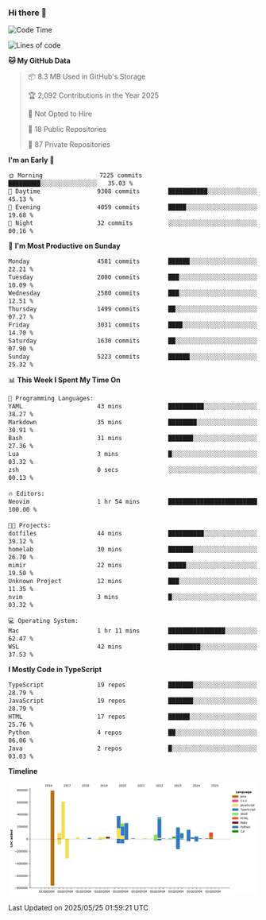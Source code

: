 ### Hi there 👋

<!--
**Clumsy-Coder/Clumsy-Coder** is a ✨ _special_ ✨ repository because its `README.md` (this file) appears on your GitHub profile.

Here are some ideas to get you started:

- 🔭 I’m currently working on ...
- 🌱 I’m currently learning ...
- 👯 I’m looking to collaborate on ...
- 🤔 I’m looking for help with ...
- 💬 Ask me about ...
- 📫 How to reach me: ...
- 😄 Pronouns: ...
- ⚡ Fun fact: ...
-->

<!-- anmol098/waka-readme-stats -->
<!--START_SECTION:waka-->
![Code Time](http://img.shields.io/badge/Code%20Time-1%2C268%20hrs%2027%20mins-blue)

![Lines of code](https://img.shields.io/badge/From%20Hello%20World%20I%27ve%20Written-3.6%20million%20lines%20of%20code-blue)

**🐱 My GitHub Data** 

> 📦 8.3 MB Used in GitHub's Storage 
 > 
> 🏆 2,092 Contributions in the Year 2025
 > 
> 🚫 Not Opted to Hire
 > 
> 📜 18 Public Repositories 
 > 
> 🔑 87 Private Repositories 
 > 
**I'm an Early 🐤** 

```text
🌞 Morning                7225 commits        █████████░░░░░░░░░░░░░░░░   35.03 % 
🌆 Daytime                9308 commits        ███████████░░░░░░░░░░░░░░   45.13 % 
🌃 Evening                4059 commits        █████░░░░░░░░░░░░░░░░░░░░   19.68 % 
🌙 Night                  32 commits          ░░░░░░░░░░░░░░░░░░░░░░░░░   00.16 % 
```
📅 **I'm Most Productive on Sunday** 

```text
Monday                   4581 commits        ██████░░░░░░░░░░░░░░░░░░░   22.21 % 
Tuesday                  2080 commits        ███░░░░░░░░░░░░░░░░░░░░░░   10.09 % 
Wednesday                2580 commits        ███░░░░░░░░░░░░░░░░░░░░░░   12.51 % 
Thursday                 1499 commits        ██░░░░░░░░░░░░░░░░░░░░░░░   07.27 % 
Friday                   3031 commits        ████░░░░░░░░░░░░░░░░░░░░░   14.70 % 
Saturday                 1630 commits        ██░░░░░░░░░░░░░░░░░░░░░░░   07.90 % 
Sunday                   5223 commits        ██████░░░░░░░░░░░░░░░░░░░   25.32 % 
```


📊 **This Week I Spent My Time On** 

```text
💬 Programming Languages: 
YAML                     43 mins             ██████████░░░░░░░░░░░░░░░   38.27 % 
Markdown                 35 mins             ████████░░░░░░░░░░░░░░░░░   30.91 % 
Bash                     31 mins             ███████░░░░░░░░░░░░░░░░░░   27.36 % 
Lua                      3 mins              █░░░░░░░░░░░░░░░░░░░░░░░░   03.32 % 
zsh                      0 secs              ░░░░░░░░░░░░░░░░░░░░░░░░░   00.13 % 

🔥 Editors: 
Neovim                   1 hr 54 mins        █████████████████████████   100.00 % 

🐱‍💻 Projects: 
dotfiles                 44 mins             ██████████░░░░░░░░░░░░░░░   39.12 % 
homelab                  30 mins             ███████░░░░░░░░░░░░░░░░░░   26.70 % 
mimir                    22 mins             █████░░░░░░░░░░░░░░░░░░░░   19.50 % 
Unknown Project          12 mins             ███░░░░░░░░░░░░░░░░░░░░░░   11.35 % 
nvim                     3 mins              █░░░░░░░░░░░░░░░░░░░░░░░░   03.32 % 

💻 Operating System: 
Mac                      1 hr 11 mins        ████████████████░░░░░░░░░   62.47 % 
WSL                      42 mins             █████████░░░░░░░░░░░░░░░░   37.53 % 
```

**I Mostly Code in TypeScript** 

```text
TypeScript               19 repos            ███████░░░░░░░░░░░░░░░░░░   28.79 % 
JavaScript               19 repos            ███████░░░░░░░░░░░░░░░░░░   28.79 % 
HTML                     17 repos            ██████░░░░░░░░░░░░░░░░░░░   25.76 % 
Python                   4 repos             ██░░░░░░░░░░░░░░░░░░░░░░░   06.06 % 
Java                     2 repos             █░░░░░░░░░░░░░░░░░░░░░░░░   03.03 % 
```



**Timeline**

![Lines of Code chart](https://raw.githubusercontent.com/Clumsy-Coder/Clumsy-Coder/main/assets/bar_graph.png)


 Last Updated on 2025/05/25 01:59:21 UTC
<!--END_SECTION:waka-->
